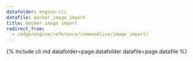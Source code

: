```yaml
---
datafolder: engine-cli
datafile: docker_image_import
title: docker image import
redirect_from:
  - /edge/engine/reference/commandline/image_import/
---
```


<!--
Sorry, but the contents of this page are automatically generated from
Docker's source code. If you want to suggest a change to the text that appears
here, you'll need to find the string by searching this repo:

https://github.com/docker/cli
-->

{% include cli.md datafolder=page.datafolder datafile=page.datafile %}
